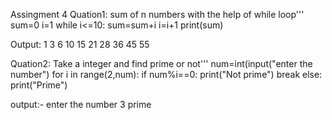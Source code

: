 Assingment 4 
Quation1: sum of n numbers with the help of while loop'''
sum=0
i=1
while i<=10:
	sum=sum+i
	i=i+1
	print(sum)
  
  
  Output: 1
          3
          6
          10
          15
          21
          28
          36
          45
          55
  
  
  
Quation2: Take a integer and find prime or not'''
num=int(input("enter the number")
for i in range(2,num):
	if num%i==0:
		print("Not prime")
		break
else:
	print("Prime")
  
  
  output:-   enter the number   3
  prime
  
  
  
